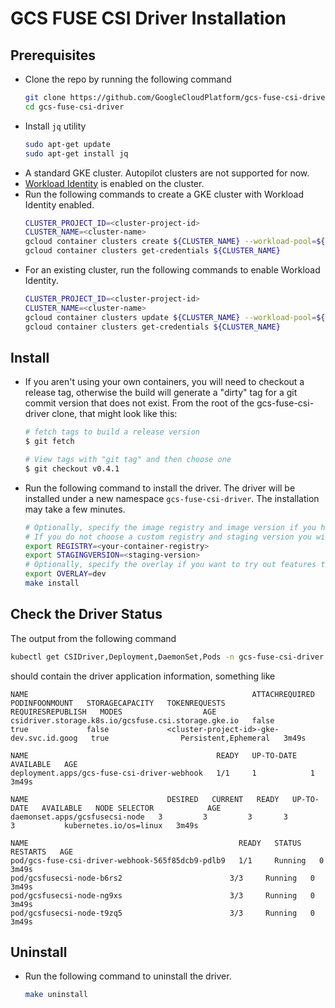 # GCS FUSE CSI Driver Installation

## Prerequisites
- Clone the repo by running the following command
  ```bash
  git clone https://github.com/GoogleCloudPlatform/gcs-fuse-csi-driver.git
  cd gcs-fuse-csi-driver
  ```
- Install `jq` utility
  ```bash
  sudo apt-get update
  sudo apt-get install jq
  ```
- A standard GKE cluster. Autopilot clusters are not supported for now.
- [Workload Identity](https://cloud.google.com/kubernetes-engine/docs/how-to/workload-identity) is enabled on the cluster.
- Run the following commands to create a GKE cluster with Workload Identity enabled.
  ```bash
  CLUSTER_PROJECT_ID=<cluster-project-id>
  CLUSTER_NAME=<cluster-name>
  gcloud container clusters create ${CLUSTER_NAME} --workload-pool=${CLUSTER_PROJECT_ID}.svc.id.goog
  gcloud container clusters get-credentials ${CLUSTER_NAME}
  ```
- For an existing cluster, run the following commands to enable Workload Identity.
  ```bash
  CLUSTER_PROJECT_ID=<cluster-project-id>
  CLUSTER_NAME=<cluster-name>
  gcloud container clusters update ${CLUSTER_NAME} --workload-pool=${CLUSTER_PROJECT_ID}.svc.id.goog
  gcloud container clusters get-credentials ${CLUSTER_NAME}
  ```

## Install
- If you aren't using your own containers, you will need to checkout a release tag, otherwise the build will generate a "dirty" tag for a git commit version
  that does not exist. From the root of the gcs-fuse-csi-driver clone, that might look like this:
  
  ```bash
  # fetch tags to build a release version
  $ git fetch

  # View tags with "git tag" and then choose one
  $ git checkout v0.4.1
  ```
- Run the following command to install the driver. The driver will be installed under a new namespace `gcs-fuse-csi-driver`. The installation may take a few minutes.
  ```bash
  # Optionally, specify the image registry and image version if you have built the images from source code.
  # If you do not choose a custom registry and staging version you will need to fetch and checkout a tag, shown previously.
  export REGISTRY=<your-container-registry>
  export STAGINGVERSION=<staging-version>
  # Optionally, specify the overlay if you want to try out features that are only available in the dev overlay.
  export OVERLAY=dev  
  make install
  ```

## Check the Driver Status
The output from the following command
```bash
kubectl get CSIDriver,Deployment,DaemonSet,Pods -n gcs-fuse-csi-driver
```
should contain the driver application information, something like
```
NAME                                                  ATTACHREQUIRED   PODINFOONMOUNT   STORAGECAPACITY   TOKENREQUESTS                    REQUIRESREPUBLISH   MODES                  AGE
csidriver.storage.k8s.io/gcsfuse.csi.storage.gke.io   false            true             false             <cluster-project-id>-gke-dev.svc.id.goog   true                Persistent,Ephemeral   3m49s

NAME                                          READY   UP-TO-DATE   AVAILABLE   AGE
deployment.apps/gcs-fuse-csi-driver-webhook   1/1     1            1           3m49s

NAME                               DESIRED   CURRENT   READY   UP-TO-DATE   AVAILABLE   NODE SELECTOR            AGE
daemonset.apps/gcsfusecsi-node   3         3         3       3            3           kubernetes.io/os=linux   3m49s

NAME                                               READY   STATUS    RESTARTS   AGE
pod/gcs-fuse-csi-driver-webhook-565f85dcb9-pdlb9   1/1     Running   0          3m49s
pod/gcsfusecsi-node-b6rs2                        3/3     Running   0          3m49s
pod/gcsfusecsi-node-ng9xs                        3/3     Running   0          3m49s
pod/gcsfusecsi-node-t9zq5                        3/3     Running   0          3m49s
```

## Uninstall
- Run the following command to uninstall the driver.
  ```bash
  make uninstall
  ````